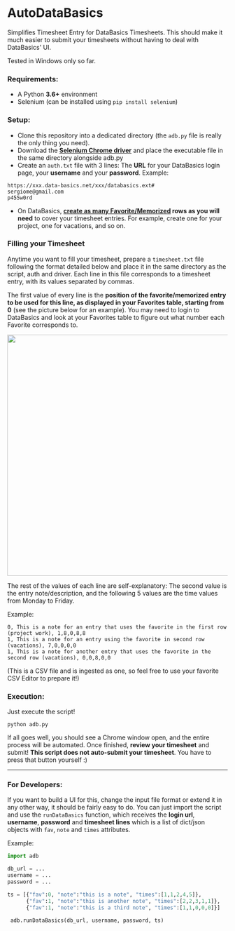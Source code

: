 # AutoDataBasics
Simplifies Timesheet Entry for DataBasics Timesheets. This should make it much easier to submit your timesheets without having to deal with DataBasics' UI.

Tested in Windows only so far.

### Requirements:
* A Python **3.6+** environment
* Selenium (can be installed using ``pip install selenium``)

### Setup:
* Clone this repository into a dedicated directory (the ``adb.py`` file is really the only thing you need).
* Download the **[Selenium Chrome driver](https://chromedriver.chromium.org/downloads)** and place the executable file in the same directory alongside adb.py
* Create an ``auth.txt`` file with 3 lines: The **URL** for your DataBasics login page, your **username** and your **password**. Example:
```
https://xxx.data-basics.net/xxx/databasics.ext#
sergiome@gmail.com
p455w0rd
```
* On DataBasics, **[create as many Favorite/Memorized](https://databasics.atlassian.net/wiki/spaces/PG6/pages/526544/Favorites+Timesheet) rows as you will need** to cover your timesheet entries. For example, create one for your project, one for vacations, and so on.

### Filling your Timesheet
Anytime you want to fill your timesheet, prepare a ``timesheet.txt`` file following the format detailed below and place it in the same directory as the script, auth and driver. Each line in this file corresponds to a timesheet entry, with its values separated by commas. 

The first value of every line is the **position of the favorite/memorized entry to be used for this line, as displayed in your Favorites table, starting from 0** (see the picture below for an example). You may need to login to DataBasics and look at your Favorites table to figure out what number each Favorite corresponds to.

<img src="https://i.imgur.com/WpdlWMN.png" width=550>

The rest of the values of each line are self-explanatory: The second value is the entry note/description, and the following 5 values are the time values from Monday to Friday. 

Example: 
```
0, This is a note for an entry that uses the favorite in the first row (project work), 1,8,0,8,8
1, This is a note for an entry using the favorite in second row (vacations), 7,0,0,0,0
1, This is a note for another entry that uses the favorite in the second row (vacations), 0,0,8,0,0
```
(This is a CSV file and is ingested as one, so feel free to use your favorite CSV Editor to prepare it!)

### Execution:
Just execute the script!

```python adb.py```

If all goes well, you should see a Chrome window open, and the entire process will be automated. Once finished, **review your timesheet** and submit! **This script does not auto-submit your timesheet**. You have to press that button yourself :)

---

### For Developers:

If you want to build a UI for this, change the input file format or extend it in any other way, it should be fairly easy to do. You can just import the script and use the ``runDataBasics`` function, which receives the **login url**, **username**, **password** and **timesheet lines** which is a list of dict/json objects with ``fav``, ``note`` and ``times`` attributes.

Example:
``` py
import adb

db_url = ...
username = ...
password = ...

ts = [{"fav":0, "note":"this is a note", "times":[1,1,2,4,5]},
      {"fav":1, "note":"this is another note", "times":[2,2,3,1,1]},
      {"fav":1, "note":"this is a third note", "times":[1,1,0,0,0]}]
 
 adb.runDataBasics(db_url, username, password, ts)
 ```
